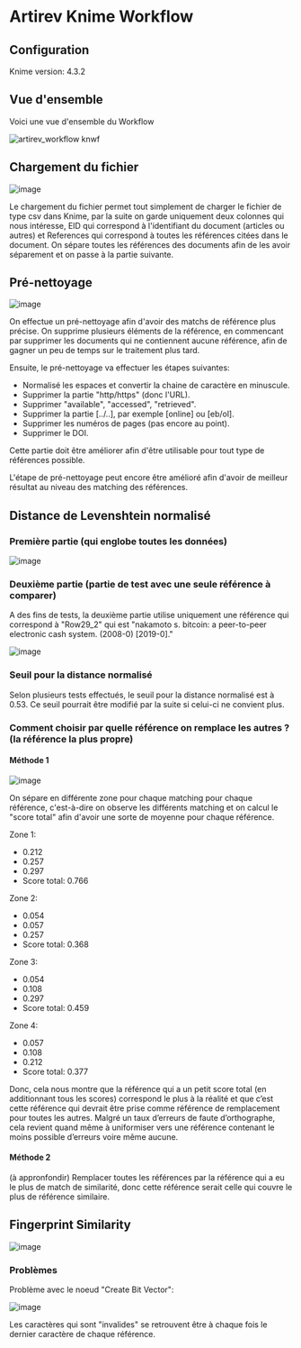 # Artirev Knime Workflow

## Configuration
Knime version: 4.3.2


## Vue d'ensemble
Voici une vue d'ensemble du Workflow

![artirev_workflow knwf](https://user-images.githubusercontent.com/61782191/123226112-a49ef180-d4d3-11eb-9aba-ca3363652f70.jpg)



## Chargement du fichier

![image](https://user-images.githubusercontent.com/61782191/123223257-07db5480-d4d1-11eb-96e0-cb002bd3a6ee.png)

Le chargement du fichier permet tout simplement de charger le fichier de type csv dans Knime, par la suite on garde uniquement deux colonnes qui nous intéresse, EID qui correspond à l'identifiant du document (articles ou autres) et References qui correspond à toutes les références citées dans le document. On sépare toutes les références des documents afin de les avoir séparement et on passe à la partie suivante.


## Pré-nettoyage
![image](https://user-images.githubusercontent.com/61782191/123225599-293d4000-d4d3-11eb-999f-8192980f6425.png)

On effectue un pré-nettoyage afin d'avoir des matchs de référence plus précise. On supprime plusieurs éléments de la référence, en commencant par supprimer les documents qui ne contiennent aucune référence, afin de gagner un peu de temps sur le traitement plus tard. 

Ensuite, le pré-nettoyage va effectuer les étapes suivantes:
- Normalisé les espaces et convertir la chaine de caractère en minuscule.
- Supprimer la partie "http/https" (donc l'URL).
- Supprimer "available", "accessed", "retrieved".
- Supprimer la partie [../..], par exemple [online] ou [eb/ol].
- Supprimer les numéros de pages (pas encore au point).
- Supprimer le DOI.

Cette partie doit être améliorer afin d'être utilisable pour tout type de références possible.

L'étape de pré-nettoyage peut encore être amélioré afin d'avoir de meilleur résultat au niveau des matching des références.

## Distance de Levenshtein normalisé



### Première partie (qui englobe toutes les données)
![image](https://user-images.githubusercontent.com/61782191/123226322-d7e18080-d4d3-11eb-9d22-7453fdf028fe.png)



### Deuxième partie (partie de test avec une seule référence à comparer)

A des fins de tests, la deuxième partie utilise uniquement une référence qui correspond à "Row29_2" qui est "nakamoto s. bitcoin: a peer-to-peer electronic cash system. (2008-0) [2019-0]."

![image](https://user-images.githubusercontent.com/61782191/123226457-f8a9d600-d4d3-11eb-8710-1533e0994e09.png)

### Seuil pour la distance normalisé
Selon plusieurs tests effectués, le seuil pour la distance normalisé est à 0.53. Ce seuil pourrait être modifié par la suite si celui-ci ne convient plus.

### Comment choisir par quelle référence on remplace les autres ? (la référence la plus propre)
#### Méthode 1
![image](https://user-images.githubusercontent.com/61782191/123234059-ea12ed00-d4da-11eb-8982-0845a1e45f2f.png)

On sépare en différente zone pour chaque matching pour chaque référence, c'est-à-dire on observe les différents matching et on calcul le "score total" afin d'avoir une sorte de moyenne pour chaque référence.

Zone 1:
- 0.212
- 0.257
- 0.297
- Score total: 0.766

Zone 2:
- 0.054
- 0.057
- 0.257
- Score total: 0.368

Zone 3:
- 0.054
- 0.108
- 0.297
- Score total: 0.459

Zone 4:
- 0.057
- 0.108
- 0.212
- Score total: 0.377

Donc, cela nous montre que la référence qui a un petit score total (en additionnant tous les scores) correspond le plus à la réalité et que c’est cette référence qui devrait être prise comme référence de remplacement pour toutes les autres. Malgré un taux d’erreurs de faute d’orthographe, cela revient quand même à uniformiser vers une référence contenant le moins possible d’erreurs voire même aucune.

#### Méthode 2
(à appronfondir) Remplacer toutes les références par la référence qui a eu le plus de match de similarité, donc cette référence serait celle qui couvre le plus de référence similaire. 

## Fingerprint Similarity
![image](https://user-images.githubusercontent.com/61782191/123226503-05c6c500-d4d4-11eb-9df0-93f7def27d56.png)


### Problèmes
Problème avec le noeud "Create Bit Vector":

![image](https://user-images.githubusercontent.com/61782191/123230386-80451400-d4d7-11eb-80dd-11cd1ccfc189.png)

Les caractères qui sont "invalides" se retrouvent être à chaque fois le dernier caractère de chaque référence.
